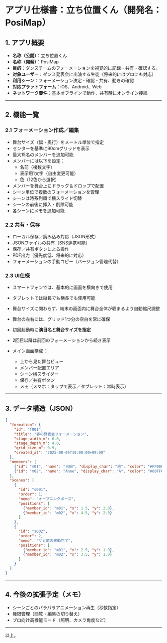 # アプリ仕様書：立ち位置くん（開発名：PosiMap）

## 1. アプリ概要

- **名称（公開）**：立ち位置くん
- **名称（開発）**：PosiMap
- **目的**：ダンスチームのフォーメーションを視覚的に記録・共有・確認する。
- **対象ユーザー**：ダンス発表会に出演する生徒（将来的にはプロにも対応）
- **利用シーン**：フォーメーション決定・確認・共有、動きの確認
- **対応プラットフォーム**：iOS、Android、Web
- **ネットワーク要件**：基本オフラインで動作、共有時にオンライン接続

---

## 2. 機能一覧

### 2.1 フォーメーション作成／編集

- 舞台サイズ（幅・奥行）をメートル単位で指定
- センターを基準に90cmグリッドを表示
- 最大15名のメンバーを追加可能
- メンバーには以下を設定：
  - 名前（複数文字）
  - 表示用1文字（自由変更可能）
  - 色（12色から選択）
- メンバーを舞台上にドラッグ＆ドロップで配置
- シーン単位で複数のフォーメーションを管理
- シーンは時系列順で横スライド切替
- シーンの前後に挿入・削除可能
- 各シーンにメモを追加可能

### 2.2 共有・保存

- ローカル保存／読み込み対応（JSON形式）
- JSONファイルの共有（SNS連携可能）
- 保存／共有ボタンによる操作
- PDF出力（優先度低、将来的に対応）
- フォーメーションの手動コピー（バージョン管理代替）

### 2.3 UI仕様

- スマートフォンでは、基本的に画面を横向きで使用

- タブレットでは縦長でも横長でも使用可能

- 舞台サイズに関わらず、端末の画面内に舞台全体が収まるよう自動縮尺調整

- 舞台の左右には、グリッド1つ分の空白を常に確保

- 初回起動時に**演目名と舞台サイズを指定**

- 2回目以降は前回のフォーメーションから続き表示

- メイン画面構成：

  - 上から見た舞台ビュー
  - メンバー配置エリア
  - シーン横スライダー
  - 保存／共有ボタン
  - メモ（スマホ：タップで表示／タブレット：常時表示）

---

## 3. データ構造（JSON）

```json
{
  "formation": {
    "id": "f001",
    "title": "春の発表会フォーメーション",
    "stage_width_m": 6.0,
    "stage_depth_m": 4.0,
    "grid_size_m": 0.9,
    "created_at": "2025-08-05T10:00:00+09:00"
  },
  "members": [
    {"id": "m01", "name": "池田", "display_char": "池", "color": "#FF0000"},
    {"id": "m02", "name": "Anne", "display_char": "A", "color": "#00FF00"}
  ],
  "scenes": [
    {
      "id": "s001",
      "order": 1,
      "memo": "オープニングポーズ",
      "positions": [
        {"member_id": "m01", "x": 1.5, "y": 2.0},
        {"member_id": "m02", "x": 4.5, "y": 2.0}
      ]
    },
    {
      "id": "s002",
      "order": 2,
      "memo": "サビ前の移動完了",
      "positions": [
        {"member_id": "m01", "x": 2.5, "y": 1.0},
        {"member_id": "m02", "x": 3.5, "y": 1.0}
      ]
    }
  ]
}
```

---

## 4. 今後の拡張予定（メモ）

- シーンごとのパラパラアニメーション再生（秒数指定）
- 権限管理（閲覧・編集の切り替え）
- プロ向け高機能モード（照明、カメラ角度など）

---

以上。

